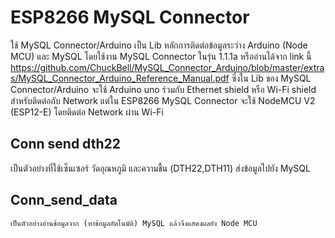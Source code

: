 # ESP8266 MySQL Connector
  ใช้ MySQL Connector/Arduino เป็น Lib หลักการติดต่อข้อมูลระว่าง Arduino (Node MCU) และ MySQL โดยใช้งาน MySQL Connector ในรุ่น 1.1.1a หรืออ่านได้จาก link นี้ https://github.com/ChuckBell/MySQL_Connector_Arduino/blob/master/extras/MySQL_Connector_Arduino_Reference_Manual.pdf
  ซึ่งใน Lib ของ MySQL Connector/Arduino จะใช้ Arduino uno ร่วมกับ Ethernet shield หรือ Wi-Fi shield สำหรับติดต่อกับ Network แต่ใน ESP8266 MySQL Connector
  จะใช้ NodeMCU V2 (ESP12-E) โดยติดต่อ Network ผ่าน Wi-Fi
## Conn send dth22
   เป็นตัวอย่างที่ใช้เซ็นเซอร์ วัดอุณหภูมิ และความชื้น (DTH22,DTH11) ส่งข้อมูลไปยัง MySQL

## Conn_send_data
    เป็นตัวอย่างอ่านข้อมูลจาก (หาข้อมูลอัตโนมัติ) MySQL แล้วจึงแสดงผลยัง Node MCU
